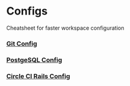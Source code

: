 # Configs
Cheatsheet for faster workspace configuration

### [Git Config](https://github.com/eugeneradionov/Configs/blob/master/git_config.md)

### [PostgeSQL Config](http://postgresguide.com/)

### [Circle CI Rails Config](https://gist.github.com/eugeneradionov/1de419309450834d662fd73935e87b8d)
